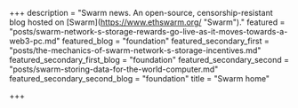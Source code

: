 +++
description = "Swarm news. An open-source, censorship-resistant blog hosted on [Swarm](https://www.ethswarm.org/ \"Swarm\")."
featured = "posts/swarm-network-s-storage-rewards-go-live-as-it-moves-towards-a-web3-pc.md"
featured_blog = "foundation"
featured_secondary_first = "posts/the-mechanics-of-swarm-network-s-storage-incentives.md"
featured_secondary_first_blog = "foundation"
featured_secondary_second = "posts/swarm-storing-data-for-the-world-computer.md"
featured_secondary_second_blog = "foundation"
title = "Swarm home"

+++
